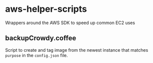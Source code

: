 # aws-helper-scripts
Wrappers around the AWS SDK to speed up common EC2 uses

## backupCrowdy.coffee

Script to create and tag image from the newest instance that matches `purpose` in the `config.json` file.
